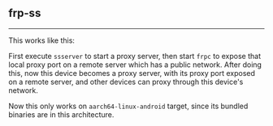 frp-ss
---
---

This works like this:

First execute `ssserver` to start a proxy server,
then start `frpc` to expose that local proxy port on a remote
server which has a public network.
After doing this, now this device becomes a proxy
server, with its proxy port exposed on a remote server,
and other devices can proxy through this device's network.

Now this only works on `aarch64-linux-android` target, since
its bundled binaries are in this architecture.
